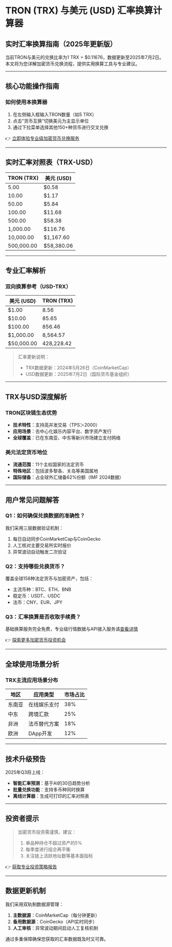 # TRON (TRX) 与美元 (USD) 汇率换算计算器

## 实时汇率换算指南（2025年更新版）

当前TRON与美元的兑换比率为1 TRX = $0.11676，数据更新至2025年7月2日。本文将为您详解加密货币兑换流程，提供实用换算工具与专业建议。

---

## 核心功能操作指南

### 如何使用本换算器
1. 在左侧输入框输入TRON数量（如5 TRX）
2. 点击"货币互换"切换美元为主显示单位
3. 通过下拉菜单选择其他150+种货币进行交叉兑换

👉 [立即体验专业级加密货币兑换服务](https://bit.ly/okx_welcome)

---

## 实时汇率对照表（TRX-USD）

| TRON (TRX) | 美元 (USD) |
|------------|------------|
| 5.00       | $0.58      |
| 10.00      | $1.17      |
| 50.00      | $5.84      |
| 100.00     | $11.68     |
| 500.00     | $58.38     |
| 1,000.00   | $116.76    |
| 10,000.00  | $1,167.60  |
| 500,000.00 | $58,380.06 |

---

## 专业汇率解析

### 双向换算参考（USD-TRX）
| 美元 (USD) | TRON (TRX) |
|------------|------------|
| $1.00      | 8.56       |
| $10.00     | 85.65      |
| $100.00    | 856.46     |
| $1,000.00  | 8,564.57   |
| $50,000.00 | 428,228.42 |

> 汇率更新说明：
> - TRX数据更新：2024年5月26日（CoinMarketCap）
> - USD数据更新：2025年7月2日（国际货币基金组织）

---

## TRX与USD深度解析

### TRON区块链生态优势
- **技术特性**：支持高并发交易（TPS＞2000）
- **应用场景**：去中心化娱乐内容平台、数字资产发行
- **全球覆盖**：已在东南亚、中东等新兴市场建立支付网络

### 美元法定货币地位
- **流通范围**：11个主权国家的法定货币
- **特殊地区**：包括波多黎各、关岛等美国属地
- **国际储备**：占全球外汇储备62%份额（IMF 2024数据）

---

## 用户常见问题解答

### Q1：如何确保兑换数据的准确性？
我们采用三层数据验证机制：
1. 每日自动同步CoinMarketCap与CoinGecko
2. 人工核对主要交易所实时报价
3. 异常波动自动触发二次验证

### Q2：支持哪些兑换货币？
覆盖全球158种法定货币与加密资产，包括：
- 主流币种：BTC、ETH、BNB
- 稳定币：USDT、USDC
- 法币：CNY、EUR、JPY

### Q3：汇率换算是否收取手续费？
基础换算服务完全免费，专业级行情数据与API接入服务请[查看详情](https://bit.ly/okx_welcome)

👉 [探索更多加密货币投资机会](https://bit.ly/okx_welcome)

---

## 全球使用场景分析

### TRX主流应用场景分布
| 地区       | 应用类型       | 市场占比 |
|------------|----------------|----------|
| 东南亚     | 在线娱乐支付   | 38%      |
| 中东       | 跨境汇款       | 25%      |
| 非洲       | 法币替代方案   | 18%      |
| 欧洲       | DApp开发       | 12%      |

---

## 技术升级预告

2025年Q3将上线：
- **智能汇率预测**：基于AI的30日趋势分析
- **批量兑换功能**：支持多币种同时换算
- **离线计算器**：生成可打印的汇率对照表

---

## 投资者提示

> 加密货币投资需谨慎，建议：
> 1. 单品种持仓不超过资产的5%
> 2. 每季度进行组合再平衡
> 3. 关注链上活跃地址数等基本面指标

👉 [获取专业投资策略报告](https://bit.ly/okx_welcome)

---

## 数据更新机制

我们采用双轨制数据源管理：
1. **主数据源**：CoinMarketCap（每分钟更新）
2. **备用数据源**：CoinGecko（API实时同步）
3. **人工审核**：异常波动期间启动人工复核机制

通过多重保障确保您获取的汇率数据既及时又可靠。